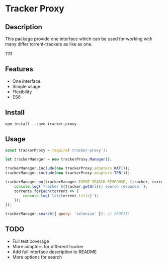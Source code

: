 # Tracker Proxy

## Description

This package provide one interface which can be used for working with many differ torrent-trackers as like as one.

1111

## Features

- One interface
- Simple usage
- Flexibility
- ES6

## Install

```
npm install --save tracker-proxy
```

## Usage

```javascript
const trackerProxy = require('tracker-proxy');

let trackerManager = new trackerProxy.Manager();

trackerManager.include(new trackerProxy.adapters.KAT());
trackerManager.include(new trackerProxy.adapters.TPB());

trackerManager.on(trackerManager.EVENT_SEARCH_RESPONSE, (tracker, torrents) => {
	console.log(`Tracker ${tracker.getUrl()} search response:`);
	torrents.forEach(torrent => {
		console.log(`\t${torrent.title}`);
	});
});

trackerManager.search({ query: 'selenium' }); // PROFIT!
```

## TODO

- Full test coverage
- More adapters for different tracker
- Add full interface description to README
- More options for search
